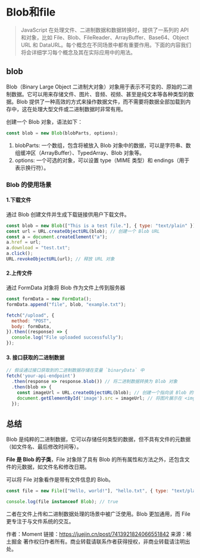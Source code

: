 # Blob和file

>JavaScript 在处理文件、二进制数据和数据转换时，提供了一系列的 API 和对象，比如 File、Blob、FileReader、ArrayBuffer、Base64、Object URL 和 DataURL。每个概念在不同场景中都有重要作用。下面的内容我们将会详细学习每个概念及其在实际应用中的用法。

## blob

Blob（Binary Large Object 二进制大对象）对象用于表示不可变的、原始的二进制数据。它可以用来存储文件、图片、音频、视频、甚至是纯文本等各种类型的数据。Blob 提供了一种高效的方式来操作数据文件，而不需要将数据全部加载到内存中，这在处理大型文件或二进制数据时非常有用。

创建一个 Blob 对象，语法如下：

```js
const blob = new Blob(blobParts, options);
```

1. blobParts: 一个数组，包含将被放入 Blob 对象中的数据，可以是字符串、数组缓冲区（ArrayBuffer）、TypedArray、Blob 对象等。
2. options: 一个可选的对象，可以设置 type（MIME 类型）和 endings（用于表示换行符）。

### Blob 的使用场景

#### 1.下载文件

通过 Blob 创建文件并生成下载链接供用户下载文件。

```javascript
const blob = new Blob(["This is a test file."], { type: "text/plain" });
const url = URL.createObjectURL(blob); // 创建一个 Blob URL
const a = document.createElement("a");
a.href = url;
a.download = "test.txt";
a.click();
URL.revokeObjectURL(url); // 释放 URL 对象
```

#### 2.上传文件

通过 FormData 对象将 Blob 作为文件上传到服务器

```javascript
const formData = new FormData();
formData.append("file", blob, "example.txt");

fetch("/upload", {
  method: "POST",
  body: formData,
}).then((response) => {
  console.log("File uploaded successfully");
});

```

#### 3. 接口获取的二进制数据

```javascript
// 假设通过接口获取到的二进制数据存储在变量 `binaryData` 中
fetch('your-api-endpoint')
  .then(response => response.blob()) // 将二进制数据转换为 Blob 对象
  .then(blob => {
    const imageUrl = URL.createObjectURL(blob); // 创建一个指向该 Blob 的 URL
    document.getElementById('image').src = imageUrl; // 将图片展示在 <img> 标签中
  });
```



## 总结

Blob 是纯粹的二进制数据，它可以存储任何类型的数据，但不具有文件的元数据（如文件名、最后修改时间等）。



**File 是 Blob 的子类**，File 对象除了具有 Blob 的所有属性和方法之外，还包含文件的元数据，如文件名和修改日期。

可以将 File 对象看作是带有文件信息的 Blob。

```js
const file = new File(["Hello, world!"], "hello.txt", { type: "text/plain" });

console.log(file instanceof Blob); // true
```

二者在文件上传和二进制数据处理的场景中被广泛使用。Blob 更加通用，而 File 更专注于与文件系统的交互。























作者：Moment
链接：https://juejin.cn/post/7413921824066551842
来源：稀土掘金
著作权归作者所有。商业转载请联系作者获得授权，非商业转载请注明出处。